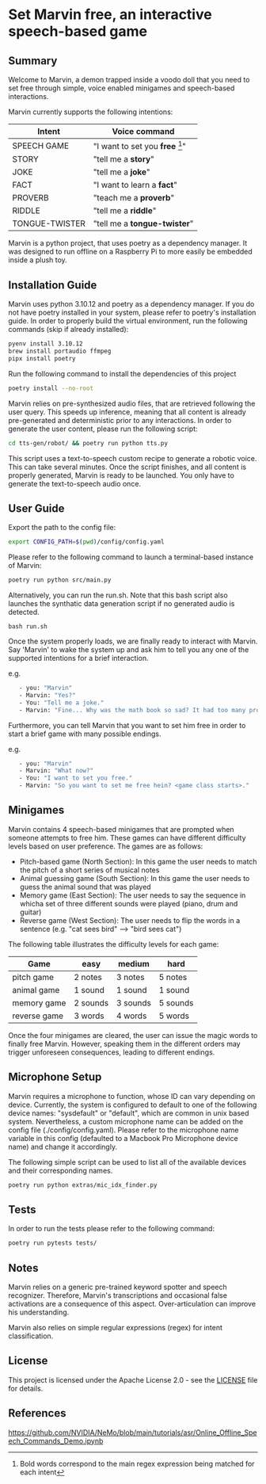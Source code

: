 # Set Marvin free, an interactive speech-based game

## Summary

Welcome to Marvin, a demon trapped inside a voodo doll that you need to set free through simple, voice enabled minigames and speech-based interactions.

Marvin currently supports the following intentions:

| Intent         | Voice command                       |
|----------------|-------------------------------------|
| SPEECH GAME    | "I want to set you **free** [^1]"   |
| STORY          | "tell me a **story**"               |
| JOKE           | "tell me a **joke**"                |
| FACT           | "I want to learn a **fact**"        |
| PROVERB        | "teach me a **proverb**"            |
| RIDDLE         | "tell me a **riddle**"              |
| TONGUE-TWISTER | "tell me a **tongue-twister**"      |

[^1]: Bold words correspond to the main regex expression being matched for each intent

Marvin is a python project, that uses poetry as a dependency manager. It was designed to run offline on a Raspberry Pi to more easily be embedded inside a plush toy.

## Installation Guide

Marvin uses python 3.10.12 and poetry as a dependency manager. If you do not have poetry installed in your system, please refer to poetry's installation guide. In order to properly build the virtual environment, run the following commands (skip if already installed):

```sh
pyenv install 3.10.12
brew install portaudio ffmpeg
pipx install poetry
```
Run the following command to install the dependencies of this project

```sh
poetry install --no-root
```

Marvin relies on pre-synthesized audio files, that are retrieved following the user query. This speeds up inference, meaning that all content is already pre-generated and deterministic prior to any interactions. In order to generate the user content, please run the following script:

```sh
cd tts-gen/robot/ && poetry run python tts.py
```
This script uses a text-to-speech custom recipe to generate a robotic voice. This can take several minutes. Once the script finishes, and all content is properly generated, Marvin is ready to be launched. You only have to generate the text-to-speech audio once.

## User Guide

Export the path to the config file:

```sh
export CONFIG_PATH=$(pwd)/config/config.yaml
```

Please refer to the following command to launch a terminal-based instance of Marvin:

```sh
poetry run python src/main.py
```

Alternatively, you can run the run.sh. Note that this bash script also launches the synthatic data generation script if no generated audio is detected.

```
bash run.sh
```

Once the system properly loads, we are finally ready to interact with Marvin. Say 'Marvin' to wake the system up and ask him to tell you any one of the supported intentions for a brief interaction.

e.g.
```sh
   - you: "Marvin"
   - Marvin: "Yes?"
   - You: "Tell me a joke."
   - Marvin: "Fine... Why was the math book so sad? It had too many problems."
```

Furthermore, you can tell Marvin that you want to set him free in order to start a brief game with many possible endings.

e.g.
```sh
   - you: "Marvin"
   - Marvin: "What now?"
   - You: "I want to set you free."
   - Marvin: "So you want to set me free hein? <game class starts>."
```

## Minigames

Marvin contains 4 speech-based minigames that are prompted when someone attempts to free him. These games can have different difficulty levels based on user preference. The games are as follows:

- Pitch-based game (North Section): In this game the user needs to match the pitch of a short series of musical notes
- Animal guessing game (South Section): In this game the user needs to guess the animal sound that was played
- Memory game (East Section): The user needs to say the sequence in whicha set of three different sounds were played (piano, drum and guitar)
- Reverse game (West Section): The user needs to flip the words in a sentence (e.g. "cat sees bird" --> "bird sees cat")

The following table illustrates the difficulty levels for each game:

| Game       | easy   | medium | hard   |
|------------|--------|--------|--------|
|pitch game  |2 notes |3 notes |5 notes |
|animal game |1 sound |1 sound |1 sound |
|memory game |2 sounds|3 sounds|5 sounds|
|reverse game|3 words |4 words |5 words |

Once the four minigames are cleared, the user can issue the magic words to finally free Marvin. However, speaking them in the different orders may trigger unforeseen consequences, leading to different endings.

## Microphone Setup

Marvin requires a microphone to function, whose ID can vary depending on device. Currently, the system is configured to default to one of the following device names: "sysdefault" or "default", which are common in unix based system. Nevertheless, a custom microphone name can be added on the config file (./config/config.yaml). Please refer to the microphone name variable in this config (defaulted to a Macbook Pro Microphone device name) and change it accordingly.

The following simple script can be used to list all of the available devices and their corresponding names.

```sh
poetry run python extras/mic_idx_finder.py
```

## Tests

In order to run the tests please refer to the following command:

```sh
poetry run pytests tests/
```

## Notes

Marvin relies on a generic pre-trained keyword spotter and speech recognizer. Therefore, Marvin's transcriptions and occasional false activations are a consequence of this aspect. Over-articulation can improve his understanding.

Marvin also relies on simple regular expressions (regex) for intent classification.

## License

This project is licensed under the Apache License 2.0 - see the [LICENSE](LICENSE) file for details.

## References

https://github.com/NVIDIA/NeMo/blob/main/tutorials/asr/Online_Offline_Speech_Commands_Demo.ipynb
